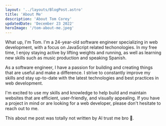 ```yaml
---
layout: '../layouts/BlogPost.astro'
title: 'About Me'
description: 'About Tom Corey'
updatedDate: 'December 23 2022'
heroImage: '/tom-about-me.jpeg'
---
```


What up, I'm Tom. I'm a 24-year-old software engineer specializing in web development, with a focus on JavaScript related techonologies. In my free time, I enjoy staying active by lifting weights and running, as well as learning new skills such as music production and speaking Spanish.

As a software engineer, I have a passion for building and creating things that are useful and make a difference. I strive to constantly improve my skills and stay up-to-date with the latest technologies and best practices in web development.

I'm excited to use my skills and knowledge to help build and maintain websites that are efficient, user-friendly, and visually appealing. If you have a project in mind or are looking for a web developer, please don't hesitate to reach out to me.

This about me post was totally not written by AI trust me bro 🤖.

